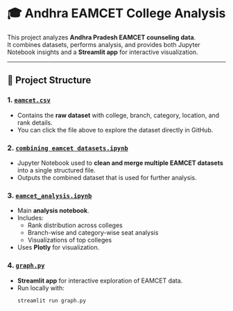 # 🎓 Andhra EAMCET College Analysis

This project analyzes **Andhra Pradesh EAMCET counseling data**.  
It combines datasets, performs analysis, and provides both Jupyter Notebook insights and a **Streamlit app** for interactive visualization.  

---

## 📂 Project Structure

### 1. [`eamcet.csv`](./eamcet.csv)
- Contains the **raw dataset** with college, branch, category, location, and rank details.
- You can click the file above to explore the dataset directly in GitHub.

### 2. [`combining eamcet datasets.ipynb`](./combining%20eamcet%20datasets.ipynb)
- Jupyter Notebook used to **clean and merge multiple EAMCET datasets** into a single structured file.
- Outputs the combined dataset that is used for further analysis.

### 3. [`eamcet_analysis.ipynb`](./eamcet_analysis.ipynb)
- Main **analysis notebook**.  
- Includes:
  - Rank distribution across colleges
  - Branch-wise and category-wise seat analysis
  - Visualizations of top colleges
- Uses **Plotly** for visualization.

### 4. [`graph.py`](./graph.py)
- **Streamlit app** for interactive exploration of EAMCET data.
- Run locally with:
  ```bash
  streamlit run graph.py
